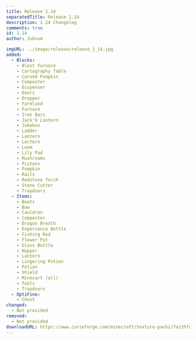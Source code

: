 ```yaml
---
title: Release 1.14
separatedTitle: Release 1.14
description: 1.14 Changelog
comments: true
id: 1.14
author: Juknum

imgURL: ../image/release/release_1_14.jpg
added:
  - Blocks:
    - Blast Furnace
    - Cartography Table
    - Carved Pumpkin
    - Composter
    - Dispenser
    - Doors
    - Dropper
    - Farmland
    - Furnace
    - Iron Bars
    - Jack'O Lantern
    - Jukebox
    - Ladder
    - Lantern
    - Lectern
    - Loom
    - Lily Pad
    - Mushrooms
    - Pistons
    - Pumpkin
    - Rails
    - Redstone Torch
    - Stone Cutter
    - Trapdoors
  - Items:
    - Boats
    - Bow
    - Cauldron
    - Composter
    - Dragon Breath
    - Experience Bottle
    - Fishing Rod
    - Flower Pot
    - Glass Bottle
    - Hopper
    - Lantern
    - Lingering Potion
    - Potion
    - Shield
    - Minecart (all)
    - Tools
    - Trapdoors
  - OptiFine:
    - Chest
changed:
  - Not provided
removed:
  - Not provided
downloadURL: https://www.curseforge.com/minecraft/texture-packs/faithful-3d/files/2825892
---
```

